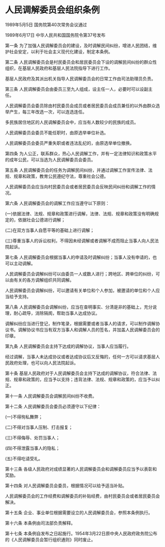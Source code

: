 # 人民调解委员会组织条例

1989年5月5日 国务院第40次常务会议通过

1989年6月17日 中华人民共和国国务院令第37号发布　

<!-- INFO END -->

第一条 为了加强人民调解委员会的建设，及时调解民间纠纷，增进人民团结，维护社会安定，以利于社会主义现代化建设，制定本条例。

第二条 人民调解委员会是村民委员会和居民委员会下设的调解民间纠纷的群众性组织，在基层人民政府和基层人民法院指导下进行工作。

基层人民政府及其派出机关指导人民调解委员会的日常工作由司法助理员负责。

第三条 人民调解委员会由委员三至九人组成，设主任一人，必要时可以设副主任。

人民调解委员会委员除由村民委员会成员或者居民委员会成员兼任的以外由群众选举产生，每三年改选一次，可以连选连任。

多民族居住地区的人民调解委员会中，应当有人数较少的民族的成员。

人民调解委员会委员不能任职时，由原选举单位补选。

人民调解委员会委员严重失职或者违法乱纪的，由原选举单位撤换。

第四条 为人公正，联系群众，热心人民调解工作，并有一定法律知识和政策水平的成年公民，可以当选为人民调解委员会委员。

第五条 人民调解委员会的任务为调解民间纠纷，并通过调解工作宣传法律、法规、规章和政策，教育公民遵纪守法，尊重社会公德。

人民调解委员会应当向村民委员会或者居民委员会反映民间纠纷和调解工作的情况。

第六条 人民调解委员会的调解工作应当遵守以下原则：

(一)依据法律、法规、规章和政策进行调解，法律、法规、规章和政策没有明确规定的，依据社会公德进行调解；

(二)在双方当事人自愿平等的基础上进行调解；

(三)尊重当事人的诉讼权利，不得因未经调解或者调解不成而阻止当事人向人民法院起诉。

第七条 人民调解委员会根据当事人的申请及时调解纠纷；当事人没有申请的，也可以主动调解。

人民调解委员会调解纠纷可以由委员一人或数人进行；跨地区、跨单位的纠纷，可以由有关的各方调解组织共同调解。

人民调解委员会调解纠纷，可以邀请有关单位和个人参加，被邀请的单位和个人应当给予支持。

第八条 人民调解委员会调解纠纷，应当在查明事实、分清是非的基础上，充分说理，耐心疏导，消除隔阂，帮助当事人达成协议。

调解纠纷应当进行登记，制作笔录，根据需要或者当事人的请求，可以制作调解协议书。调解协议书应当有双方当事人和调解人员的签名，并加盖人民调解委员会的印章。

第九条 人民调解委员会主持下达成的调解协议，当事人应当履行。

经过调解，当事人未达成协议或者达成协议后又反悔的，任何一方可以请求基层人民政府处理，也可以向人民法院起诉。

第十条 基层人民政府对于人民调解委员会主持下达成的调解协议，符合法律、法规、规章和政策的，应当予以支持；违背法律、法规、规章和政策的，应当予以纠正。

第十一条 人民调解委员会调解民间纠纷不收费。

第十二条 人民调解委员会委员必须遵守以下纪律：

(一)不得徇私舞弊；

(二)不得对当事人压制、打击报复；

(三)不得侮辱、处罚当事人；

(四)不得泄露当事人的隐私；

(五)不得吃请受礼。

第十三条 各级人民政府对成绩显著的人民调解委员会和调解委员应当予以表彰和奖励。

第十四条 对人民调解委员会委员，根据情况可以给予适当补贴。

人民调解委员会的工作经费和调解委员的补贴经费，由村民委员会或者居民委员会解决。

第十五条 企业、事业单位根据需要设立的人民调解委员会，参照本条例执行。

第十六条 本条例由司法部负责解释。

第十七条 本条例自发布之日起施行。1954年3月22日原中央人民政府政务院公布的《人民调解委员会暂行组织通则》同时废止。